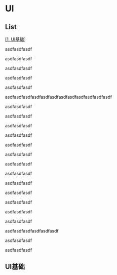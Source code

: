 # UI

## List

<a href="#UI Foundation">[1. UI基础]</a>


asdfasdfasdf

asdfasdfasdf

asdfasdfasdf

asdfasdfasdf

asdfasdfasdf

asdfasdfasdfasdfasdfasdfasdfasdfasdfasdfasdfasdf

asdfasdfasdf

asdfasdfasdf

asdfasdfasdf

asdfasdfasdf

asdfasdfasdf

asdfasdfasdf

asdfasdfasdf

asdfasdfasdf

asdfasdfasdf

asdfasdfasdf

asdfasdfasdf

asdfasdfasdf

asdfasdfasdf

asdfasdfasdfasdfasdfasdf

asdfasdfasdf

asdfasdfasdf

## <a id="UI Foundation">UI基础







